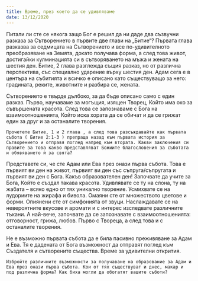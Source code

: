 ```yaml
---
title: Време, през което да се удивляваме
date: 13/12/2020
---
```


Питали ли сте се някога защо Бог е решил да ни даде два съзвучни разказа за Сътворението в първите две глави на „Битие“? Първата глава разказва за седмицата на Сътворението и все по-удивителното преобразяване на Земята, докато получава форма, а след това живот, достигайки кулминацията си в сътворяването на мъжа и жената на шестия ден. Битие, 2 глава разглежда същия разказ, но от различна перспектива, със специално ударение върху шестия ден. Адам сега е в центъра на събитията и всичко е описано като съществуващо за него: градината, реките, животните и разбира се, жената.

Сътворението е твърде дълбоко, за да бъде описано само с един разказ. Първо, научаваме за могъщия, изящен Творец, Който има око за съвършената красота. След това се запознаваме с Бога на взаимоотношенията, Който иска хората да се обичат и да се грижат един за друг и за останалите творения.

`Прочетете Битие, 1 и 2 глава , а след това разсъждавайте как първата събота ( Битие 2:1-3 ) препраща назад към първата история за Сътворението и отправя поглед напред към втората. Какви заключения си правите за това какво представляват Божиите благословения за съботата и обявяването ѝ за свята?`

Представете си, че сте Адам или Ева през онази първа събота. Това е първият ви ден на живот, първият ви ден със съпруга/съпругата и първият ви ден с Бога. Какъв образователен ден! Започвате да учите за Бога, Който е създал такава красота. Удивлявате се ту на слона, ту на жабата – всяко едно от тях уникално творение. Усмихвате се на лудориите на жирафа и бивола. Омаяни сте от множеството цветове и форми. Опиянени сте от симфонията от звуци. Наслаждавате се на невероятните вкусове и аромати и с интерес изследвате различните тъкани. А най-вече, започвате да се запознавате с взаимоотношенията: отговорност, грижа, любов. Първо с Твореца, а след това и с останалите творения.

Не е възможно първата събота да е била пасивно преживяване за Адам и Ева. Тя е дадената от Бога възможност да отправят поглед към Създателя и сътворените същества. Време за удивителни открития.

`Избройте различните възможности за получаване на образование за Адам и Ева през онази първа събота. Кои от тях съществуват и днес, макар и под различна форма? Как биха могли да обогатят вашите съботи?`